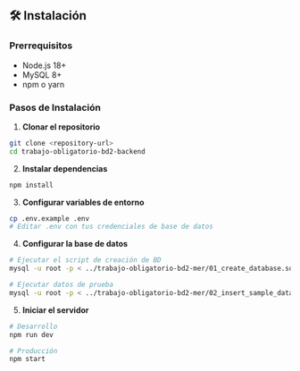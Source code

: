 
## 🛠️ Instalación

### Prerrequisitos
- Node.js 18+
- MySQL 8+
- npm o yarn

### Pasos de Instalación

1. **Clonar el repositorio**
```bash
git clone <repository-url>
cd trabajo-obligatorio-bd2-backend
```

2. **Instalar dependencias**
```bash
npm install
```

3. **Configurar variables de entorno**
```bash
cp .env.example .env
# Editar .env con tus credenciales de base de datos
```

4. **Configurar la base de datos**
```bash
# Ejecutar el script de creación de BD
mysql -u root -p < ../trabajo-obligatorio-bd2-mer/01_create_database.sql

# Ejecutar datos de prueba
mysql -u root -p < ../trabajo-obligatorio-bd2-mer/02_insert_sample_data.sql
```

5. **Iniciar el servidor**
```bash
# Desarrollo
npm run dev

# Producción
npm start
```
